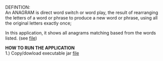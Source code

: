 DEFINTION:<br/>
An ANAGRAM is direct word switch or word play, the result of rearranging the letters of a word or phrase to produce a new word or phrase, using all the original letters exactly once;

In this application, it shows all anagrams matching based from the words listed. (see <a href='https://github.com/lexxxander/gethub/blob/master/wordlist.txt'>file</a>)

<b>HOW TO RUN THE APPLICATION</b><br/>
1.) Copy/dowload executable jar <a href='https://github.com/lexxxander/gethub/blob/master/Anagram/Anagram.jar'>file</a><br/>

